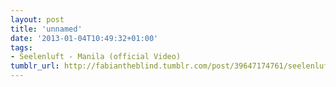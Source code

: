 ```yaml
---
layout: post
title: 'unnamed'
date: '2013-01-04T10:49:32+01:00'
tags:
- Seelenluft - Manila (official Video)
tumblr_url: http://fabiantheblind.tumblr.com/post/39647174761/seelenluft-manila-official-video
---
```

